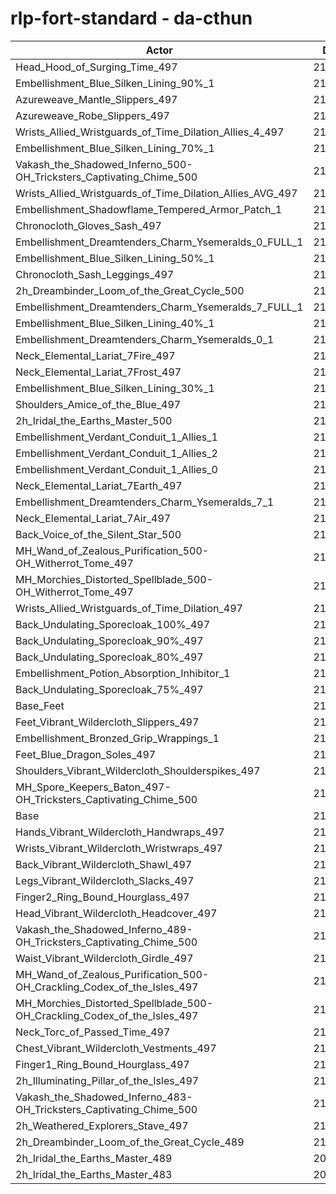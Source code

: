 # rlp-fort-standard - da-cthun
| Actor | DPS | Increase |
|---|:---:|:---:|
|Head_Hood_of_Surging_Time_497|216539|2.15%|
|Embellishment_Blue_Silken_Lining_90%_1|214408|1.15%|
|Azureweave_Mantle_Slippers_497|214373|1.13%|
|Azureweave_Robe_Slippers_497|214340|1.12%|
|Wrists_Allied_Wristguards_of_Time_Dilation_Allies_4_497|214236|1.07%|
|Embellishment_Blue_Silken_Lining_70%_1|213901|0.91%|
|Vakash_the_Shadowed_Inferno_500-OH_Tricksters_Captivating_Chime_500|213824|0.87%|
|Wrists_Allied_Wristguards_of_Time_Dilation_Allies_AVG_497|213592|0.76%|
|Embellishment_Shadowflame_Tempered_Armor_Patch_1|213467|0.71%|
|Chronocloth_Gloves_Sash_497|213452|0.70%|
|Embellishment_Dreamtenders_Charm_Ysemeralds_0_FULL_1|213398|0.67%|
|Embellishment_Blue_Silken_Lining_50%_1|213372|0.66%|
|Chronocloth_Sash_Leggings_497|213280|0.62%|
|2h_Dreambinder_Loom_of_the_Great_Cycle_500|213177|0.57%|
|Embellishment_Dreamtenders_Charm_Ysemeralds_7_FULL_1|213121|0.54%|
|Embellishment_Blue_Silken_Lining_40%_1|213038|0.50%|
|Embellishment_Dreamtenders_Charm_Ysemeralds_0_1|212975|0.47%|
|Neck_Elemental_Lariat_7Fire_497|212958|0.47%|
|Neck_Elemental_Lariat_7Frost_497|212933|0.45%|
|Embellishment_Blue_Silken_Lining_30%_1|212891|0.43%|
|Shoulders_Amice_of_the_Blue_497|212858|0.42%|
|2h_Iridal_the_Earths_Master_500|212779|0.38%|
|Embellishment_Verdant_Conduit_1_Allies_1|212774|0.38%|
|Embellishment_Verdant_Conduit_1_Allies_2|212759|0.37%|
|Embellishment_Verdant_Conduit_1_Allies_0|212748|0.37%|
|Neck_Elemental_Lariat_7Earth_497|212745|0.36%|
|Embellishment_Dreamtenders_Charm_Ysemeralds_7_1|212679|0.33%|
|Neck_Elemental_Lariat_7Air_497|212672|0.33%|
|Back_Voice_of_the_Silent_Star_500|212648|0.32%|
|MH_Wand_of_Zealous_Purification_500-OH_Witherrot_Tome_497|212489|0.24%|
|MH_Morchies_Distorted_Spellblade_500-OH_Witherrot_Tome_497|212449|0.23%|
|Wrists_Allied_Wristguards_of_Time_Dilation_497|212443|0.22%|
|Back_Undulating_Sporecloak_100%_497|212344|0.18%|
|Back_Undulating_Sporecloak_90%_497|212344|0.18%|
|Back_Undulating_Sporecloak_80%_497|212232|0.12%|
|Embellishment_Potion_Absorption_Inhibitor_1|212214|0.11%|
|Back_Undulating_Sporecloak_75%_497|212134|0.08%|
|Base_Feet|212071|0.05%|
|Feet_Vibrant_Wildercloth_Slippers_497|212048|0.04%|
|Embellishment_Bronzed_Grip_Wrappings_1|212045|0.03%|
|Feet_Blue_Dragon_Soles_497|212025|0.03%|
|Shoulders_Vibrant_Wildercloth_Shoulderspikes_497|212009|0.02%|
|MH_Spore_Keepers_Baton_497-OH_Tricksters_Captivating_Chime_500|211974|0.00%|
|Base|211972|0.00%|
|Hands_Vibrant_Wildercloth_Handwraps_497|211967|0.00%|
|Wrists_Vibrant_Wildercloth_Wristwraps_497|211940|-0.02%|
|Back_Vibrant_Wildercloth_Shawl_497|211846|-0.06%|
|Legs_Vibrant_Wildercloth_Slacks_497|211815|-0.07%|
|Finger2_Ring_Bound_Hourglass_497|211772|-0.09%|
|Head_Vibrant_Wildercloth_Headcover_497|211762|-0.10%|
|Vakash_the_Shadowed_Inferno_489-OH_Tricksters_Captivating_Chime_500|211755|-0.10%|
|Waist_Vibrant_Wildercloth_Girdle_497|211685|-0.14%|
|MH_Wand_of_Zealous_Purification_500-OH_Crackling_Codex_of_the_Isles_497|211591|-0.18%|
|MH_Morchies_Distorted_Spellblade_500-OH_Crackling_Codex_of_the_Isles_497|211587|-0.18%|
|Neck_Torc_of_Passed_Time_497|211578|-0.19%|
|Chest_Vibrant_Wildercloth_Vestments_497|211529|-0.21%|
|Finger1_Ring_Bound_Hourglass_497|211284|-0.32%|
|2h_Illuminating_Pillar_of_the_Isles_497|211000|-0.46%|
|Vakash_the_Shadowed_Inferno_483-OH_Tricksters_Captivating_Chime_500|210710|-0.60%|
|2h_Weathered_Explorers_Stave_497|210484|-0.70%|
|2h_Dreambinder_Loom_of_the_Great_Cycle_489|210376|-0.75%|
|2h_Iridal_the_Earths_Master_489|209845|-1.00%|
|2h_Iridal_the_Earths_Master_483|208354|-1.71%|
